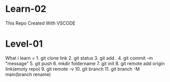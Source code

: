 # Learn-02
This Repo Created With VSCODE
# Level-01
What i learn = 1. git clone link
               2. git status
               3. git add .
               4. git commit -m "message"
               5. git push
               6. mkdir foldername
               7. git init
               8. git remote add origin link(emoty repo)
               9. git remote -v
               10. git branch
               11. git branch -M main(branch rename)